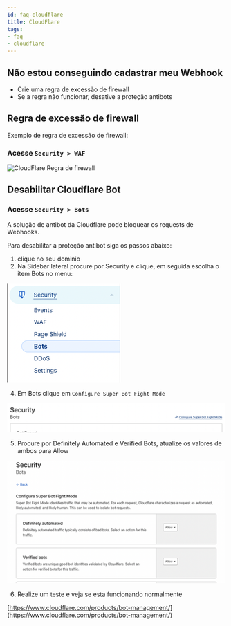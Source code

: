 ```yaml
---
id: faq-cloudflare
title: CloudFlare
tags:
- faq
- cloudflare
---
```


## Não estou conseguindo cadastrar meu Webhook

- Crie uma regra de excessão de firewall
- Se a regra não funcionar, desative a proteção antibots

## Regra de excessão de firewall

Exemplo de regra de excessão de firewall:

### Acesse `Security > WAF` 

![CloudFlare Regra de firewall](/img/cloudflare/cloudflare_regra_firewall.png)

## Desabilitar Cloudflare Bot

### Acesse `Security > Bots`

A solução de antibot da Cloudflare pode bloquear os requests de Webhooks. 

Para desabilitar a proteção antibot siga os passos abaixo:

1. clique no seu dominio
2. Na Sidebar lateral procure por Security e clique, em seguida escolha o item Bots no menu:

![cloudflare sidebar security example](./__assets__/cloudflare-sidebar.png)

4. Em Bots clique em `Configure Super Bot Fight Mode`

![cloudflare bots home](./__assets__/cloudflare-bots.png)

5. Procure por Definitely Automated e Verified Bots, atualize os valores de ambos para Allow

![cloudflare bots options](./__assets__/cloudflare-bots-options.png)

6. Realize um teste e veja se esta funcionando normalmente

[https://www.cloudflare.com/products/bot-management/](https://www.cloudflare.com/products/bot-management/)

